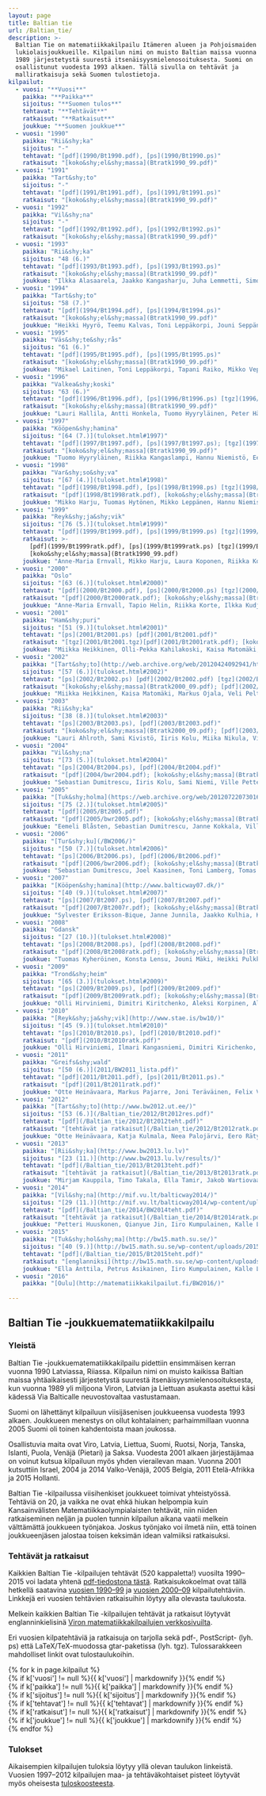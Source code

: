```yaml
---
layout: page
title: Baltian tie
url: /Baltian_tie/
description: >-
  Baltian Tie on matematiikkakilpailu Itämeren alueen ja Pohjoismaiden
  lukiolaisjoukkueille. Kilpailun nimi on muisto Baltian maissa vuonna
  1989 järjestetystä suurestä itsenäisyysmielenosoituksesta. Suomi on
  osallistunut vuodesta 1993 alkaen. Tällä sivulla on tehtävät ja
  malliratkaisuja sekä Suomen tulostietoja.
kilpailut:
  - vuosi: "**Vuosi**"
    paikka: "**Paikka**"
    sijoitus: "**Suomen tulos**"
    tehtavat: "**Tehtävät**"
    ratkaisut: "**Ratkaisut**"
    joukkue: "**Suomen joukkue**"
  - vuosi: "1990"
    paikka: "Rii&shy;ka"
    sijoitus: "-"
    tehtavat: "[pdf](1990/Bt1990.pdf), [ps](1990/Bt1990.ps)"
    ratkaisut: "[koko&shy;el&shy;massa](Btratk1990_99.pdf)"
  - vuosi: "1991"
    paikka: "Tart&shy;to"
    sijoitus: "-"
    tehtavat: "[pdf](1991/Bt1991.pdf), [ps](1991/Bt1991.ps)"
    ratkaisut: "[koko&shy;el&shy;massa](Btratk1990_99.pdf)"
  - vuosi: "1992"
    paikka: "Vil&shy;na"
    sijoitus: "-"
    tehtavat: "[pdf](1992/Bt1992.pdf), [ps](1992/Bt1992.ps)"
    ratkaisut: "[koko&shy;el&shy;massa](Btratk1990_99.pdf)"
  - vuosi: "1993"
    paikka: "Rii&shy;ka"
    sijoitus: "48 (6.)"
    tehtavat: "[pdf](1993/Bt1993.pdf), [ps](1993/Bt1993.ps)"
    ratkaisut: "[koko&shy;el&shy;massa](Btratk1990_99.pdf)"
    joukkue: "Ilkka Alasaarela, Jaakko Kangasharju, Juha Lemmetti, Simo Suhonen, Kaarlo Väisänen"
  - vuosi: "1994"
    paikka: "Tart&shy;to"
    sijoitus: "58 (7.)"
    tehtavat: "[pdf](1994/Bt1994.pdf), [ps](1994/Bt1994.ps)"
    ratkaisut: "[koko&shy;el&shy;massa](Btratk1990_99.pdf)"
    joukkue: "Heikki Hyyrö, Teemu Kalvas, Toni Leppäkorpi, Jouni Seppänen, Uoti Urpala"
  - vuosi: "1995"
    paikka: "Väs&shy;te&shy;rås"
    sijoitus: "61 (6.)"
    tehtavat: "[pdf](1995/Bt1995.pdf), [ps](1995/Bt1995.ps)"
    ratkaisut: "[koko&shy;el&shy;massa](Btratk1990_99.pdf)"
    joukkue: "Mikael Laitinen, Toni Leppäkorpi, Tapani Raiko, Mikko Vepsäläinen, Tomas Östman"
  - vuosi: "1996"
    paikka: "Valkea&shy;koski"
    sijoitus: "63 (6.)"
    tehtavat: "[pdf](1996/Bt1996.pdf), [ps](1996/Bt1996.ps) [tgz](1996/Bt1996.tgz)"
    ratkaisut: "[koko&shy;el&shy;massa](Btratk1990_99.pdf)"
    joukkue: "Lauri Hallila, Antti Honkela, Tuomo Hyyryläinen, Peter Hästö, Tomas Östman"
  - vuosi: "1997"
    paikka: "Kööpen&shy;hamina"
    sijoitus: "[64 (7.)](tulokset.html#1997)"
    tehtavat: "[pdf](1997/Bt1997.pdf), [ps](1997/Bt1997.ps); [tgz](1997/Bt1997.tgz)"
    ratkaisut: "[koko&shy;el&shy;massa](Btratk1990_99.pdf)"
    joukkue: "Tuomo Hyyryläinen, Riikka Kangaslampi, Hannu Niemistö, Eero Vitie, Tomas Östman"
  - vuosi: "1998"
    paikka: "Var&shy;so&shy;va"
    sijoitus: "[67 (4.)](tulokset.html#1998)"
    tehtavat: "[pdf](1998/Bt1998.pdf), [ps](1998/Bt1998.ps) [tgz](1998/Bt1998.tgz)"
    ratkaisut: "[pdf](1998/Bt1998ratk.pdf), [koko&shy;el&shy;massa](Btratk1990_99.pdf)"
    joukkue: "Mikko Harju, Tuomas Hytönen, Mikko Leppänen, Hannu Niemistö, Vesa Riihimäki"
  - vuosi: "1999"
    paikka: "Reyk&shy;ja&shy;vik"
    sijoitus: "[76 (5.)](tulokset.html#1999)"
    tehtavat: "[pdf](1999/Bt1999.pdf), [ps](1999/Bt1999.ps) [tgz](1999/Bt1999.tgz)"
    ratkaisut: >-
      [pdf](1999/Bt1999ratk.pdf), [ps](1999/Bt1999ratk.ps) [tgz](1999/Bt1999ratk.tgz);
      [koko&shy;el&shy;massa](Btratk1990_99.pdf)
    joukkue: "Anne-Maria Ernvall, Mikko Harju, Laura Koponen, Riikka Korte, Johanna Tikanmäki"
  - vuosi: "2000"
    paikka: "Oslo"
    sijoitus: "[63 (6.)](tulokset.html#2000)"
    tehtavat: "[pdf](2000/Bt2000.pdf), [ps](2000/Bt2000.ps) [tgz](2000/Bt2000.tgz)"
    ratkaisut: "[pdf](2000/Bt2000ratk.pdf); [koko&shy;el&shy;massa](Btratk2000_09.pdf)"
    joukkue: "Anne-Maria Ernvall, Tapio Helin, Riikka Korte, Ilkka Kudjoi, Teemu Murtola"
  - vuosi: "2001"
    paikka: "Ham&shy;puri"
    sijoitus: "[51 (9.)](tulokset.html#2001)"
    tehtavat: "[ps](2001/Bt2001.ps) [pdf](2001/Bt2001.pdf)"
    ratkaisut: "[tgz](2001/Bt2001.tgz)[pdf](2001/Bt2001ratk.pdf); [koko&shy;el&shy;massa](Btratk2000_09.pdf)"
    joukkue: "Miikka Heikkinen, Olli-Pekka Kahilakoski, Kaisa Matomäki, Markus Ojala, Veli Peltola"
  - vuosi: "2002"
    paikka: "[Tart&shy;to](http://web.archive.org/web/20120424092941/http://www.ut.ee/bw2002/)"
    sijoitus: "[57 (6.)](tulokset.html#2002)"
    tehtavat: "[ps](2002/Bt2002.ps) [pdf](2002/Bt2002.pdf) [tgz](2002/Bt2002.tgz)"
    ratkaisut: "[koko&shy;el&shy;massa](Btratk2000_09.pdf); [pdf](2002/bwr2002.pdf)"
    joukkue: "Miikka Heikkinen, Kaisa Matomäki, Markus Ojala, Veli Peltola, Niko Vuokko"
  - vuosi: "2003"
    paikka: "Rii&shy;ka"
    sijoitus: "[38 (8.)](tulokset.html#2003)"
    tehtavat: "[ps](2003/Bt2003.ps), [pdf](2003/Bt2003.pdf)"
    ratkaisut: "[koko&shy;el&shy;massa](Btratk2000_09.pdf); [pdf](2003/bwr2003.pdf)"
    joukkue: "Lauri Ahlroth, Sami Kivistö, Iiris Kolu, Miika Nikula, Ville Pettersson"
  - vuosi: "2004"
    paikka: "Vil&shy;na"
    sijoitus: "[73 (5.)](tulokset.html#2004)"
    tehtavat: "[ps](2004/Bt2004.ps), [pdf](2004/Bt2004.pdf)"
    ratkaisut: "[pdf](2004/bwr2004.pdf); [koko&shy;el&shy;massa](Btratk2000_09.pdf)"
    joukkue: "Sebastian Dumitrescu, Iiris Kolu, Sami Niemi, Ville Pettersson, Matti Åstrand"
  - vuosi: "2005"
    paikka: "[Tuk&shy;holma](https://web.archive.org/web/20120722073016/http://www2.math.su.se/bw2005/)"
    sijoitus: "[75 (2.)](tulokset.html#2005)"
    tehtavat: "[pdf](2005/Bt2005.pdf)"
    ratkaisut: "[pdf](2005/bwr2005.pdf); [koko&shy;el&shy;massa](Btratk2000_09.pdf)"
    joukkue: "Eemeli Blåsten, Sebastian Dumitrescu, Janne Kokkala, Ville Pettersson, Esa Vesalainen"
  - vuosi: "2006"
    paikka: "[Tur&shy;ku](/BW2006/)"
    sijoitus: "[50 (7.)](tulokset.html#2006)"
    tehtavat: "[ps](2006/Bt2006.ps), [pdf](2006/Bt2006.pdf)"
    ratkaisut: "[pdf](2006/bwr2006.pdf); [koko&shy;el&shy;massa](Btratk2000_09.pdf)"
    joukkue: "Sebastian Dumitrescu, Joel Kaasinen, Toni Lamberg, Tomas Soto, Esa Vesalainen"
  - vuosi: "2007"
    paikka: "[Kööpen&shy;hamina](http://www.balticway07.dk/)"
    sijoitus: "[40 (9.)](tulokset.html#2007)"
    tehtavat: "[ps](2007/Bt2007.ps), [pdf](2007/Bt2007.pdf)"
    ratkaisut: "[pdf](2007/Bt2007r.pdf); [koko&shy;el&shy;massa](Btratk2000_09.pdf)"
    joukkue: "Sylvester Eriksson-Bique, Janne Junnila, Jaakko Kulhia, Konsta Lensu, Aleksey Sofiev"
  - vuosi: "2008"
    paikka: "Gdansk"
    sijoitus: "[27 (10.)](tulokset.html#2008)"
    tehtavat: "[ps](2008/Bt2008.ps), [pdf](2008/Bt2008.pdf)"
    ratkaisut: "[pdf](2008/Bt2008ratk.pdf); [koko&shy;el&shy;massa](Btratk2000_09.pdf)"
    joukkue: "Tuomas Kyheröinen, Konsta Lensu, Jouni Mäki, Heikki Pulkkinen, Lasse Vekama"
  - vuosi: "2009"
    paikka: "Trond&shy;heim"
    sijoitus: "[65 (3.)](tulokset.html#2009)"
    tehtavat: "[ps](2009/Bt2009.ps), [pdf](2009/Bt2009.pdf)"
    ratkaisut: "[pdf](2009/Bt2009ratk.pdf); [koko&shy;el&shy;massa](Btratk2000_09.pdf)"
    joukkue: "Olli Hirviniemi, Dimitri Kiritchenko, Aleksi Korpinen, Aleksis Koski, Kai Lindholm"
  - vuosi: "2010"
    paikka: "[Reyk&shy;ja&shy;vik](http://www.stae.is/bw10/)"
    sijoitus: "[45 (9.)](tulokset.html#2010)"
    tehtavat: "[ps](2010/Bt2010.ps), [pdf](2010/Bt2010.pdf)"
    ratkaisut: "[pdf](2010/Bt2010ratk.pdf)"
    joukkue: "Olli Hirviniemi, Ilmari Kangasniemi, Dimitri Kirichenko, Markus Pajarre, Felix Sjöblom"
  - vuosi: "2011"
    paikka: "Greifs&shy;wald"
    sijoitus: "[50 (6.)](2011/BW2011_lista.pdf)"
    tehtavat: "[pdf](2011/Bt2011.pdf), [ps](2011/Bt2011.ps)."
    ratkaisut: "[pdf](2011/Bt2011ratk.pdf)"
    joukkue: "Otte Heinävaara, Markus Pajarre, Joni Teräväinen, Felix Vaura, Jiali Yan"
  - vuosi: "2012"
    paikka: "[Tart&shy;to](http://www.bw2012.ut.ee/)"
    sijoitus: "[53 (6.)](/Baltian_tie/2012/Bt2012res.pdf)"
    tehtavat: "[pdf](/Baltian_tie/2012/Bt2012teht.pdf)"
    ratkaisut: "[tehtävät ja ratkaisut](/Baltian_tie/2012/Bt2012ratk.pdf), [eng&shy;lan&shy;niksi](http://www.bw2012.ut.ee/bw2012problems_solutions.pdf)"
    joukkue: "Otte Heinävaara, Katja Kulmala, Neea Palojärvi, Eero Räty, Joni Teräväinen"
  - vuosi: "2013"
    paikka: "[Rii&shy;ka](http://www.bw2013.lu.lv)"
    sijoitus: "[23 (11.)](http://www.bw2013.lu.lv/results/)"
    tehtavat: "[pdf](/Baltian_tie/2013/Bt2013teht.pdf)"
    ratkaisut: "[tehtävät ja ratkaisut](/Baltian_tie/2013/Bt2013ratk.pdf), [eng&shy;lan&shy;niksi](/Baltian_tie/2013/Bt2013rateng.pdf)"
    joukkue: "Mirjam Kauppila, Timo Takala, Ella Tamir, Jakob Wartiovaara, Pyry Virtanen"
  - vuosi: "2014"
    paikka: "[Vil&shy;na](http://mif.vu.lt/balticway2014/)"
    sijoitus: "[29 (11.)](http://mif.vu.lt/balticway2014/wp-content/uploads/2014/07/bw2014rez.pdf)"
    tehtavat: "[pdf](/Baltian_tie/2014/BW2014teht.pdf)"
    ratkaisut: "[tehtävät ja ratkaisut](/Baltian_tie/2014/Bt2014ratk.pdf), [eng&shy;lan&shy;niksi](/Baltian_tie/2014/Bt2014rateng.pdf)"
    joukkue: "Petteri Huuskonen, Qianyue Jin, Iiro Kumpulainen, Kalle Luopajärvi, Ella Tamir"
  - vuosi: "2015"
    paikka: "[Tuk&shy;hol&shy;ma](http://bw15.math.su.se/)"
    sijoitus: "[40 (9.)](http://bw15.math.su.se/wp-content/uploads/2015/11/Results_BW2015.pdf)"
    tehtavat: "[pdf](/Baltian_tie/2015/Bt2015teht.pdf)"
    ratkaisut: "[englanniksi](http://bw15.math.su.se/wp-content/uploads/2015/02/Solutions_BW2015.pdf)"
    joukkue: "Ella Anttila, Petrus Asikainen, Iiro Kumpulainen, Kalle Luopajärvi, Jesse Nieminen"
  - vuosi: "2016"
    paikka: "[Oulu](http://matematiikkakilpailut.fi/BW2016/)"
  
---
```

## Baltian Tie -joukkuematematiikkakilpailu

### Yleistä

Baltian Tie -joukkuematematiikkakilpailu pidettiin ensimmäisen kerran vuonna 1990
Latviassa, Riiassa. Kilpailun nimi on muisto kaikissa Baltian maissa
yhtäaikaisesti järjestetystä suurestä itsenäisyysmielenosoituksesta,
kun vuonna 1989 yli miljoona Viron, Latvian ja Liettuan asukasta
asettui käsi kädessä Via Balticalle neuvostovaltaa vastustamaan.

Suomi on lähettänyt kilpailuun viisijäsenisen joukkueensa vuodesta
1993 alkaen. Joukkueen menestys on ollut kohtalainen; parhaimmillaan
vuonna 2005 Suomi oli toinen kahdentoista maan joukossa.

Osallistuvia maita ovat Viro, Latvia, Liettua, Suomi, Ruotsi, Norja,
Tanska, Islanti, Puola, Venäjä (Pietari) ja Saksa. Vuodesta 2001
alkaen järjestäjämaa on voinut kutsua kilpailuun myös yhden
vierailevan maan. Vuonna 2001 kutsuttiin Israel, 2004 ja 2014 Valko-Venäjä,
2005 Belgia, 2011 Etelä-Afrikka ja 2015 Hollanti.

Baltian Tie -kilpailussa viisihenkiset joukkueet toimivat yhteistyössä. Tehtäviä on 20, ja vaikka ne ovat ehkä hiukan helpompia kuin Kansainvälisten Matematiikkaolympialaisten tehtävät, niin niiden ratkaiseminen neljän ja puolen tunnin kilpailun aikana vaatii melkein välttämättä joukkueen työnjakoa. Joskus työnjako voi ilmetä niin, että toinen joukkueenjäsen jalostaa toisen keksimän idean valmiiksi ratkaisuksi.

### Tehtävät ja ratkaisut

Kaikkien Baltian Tie -kilpailujen tehtävät (520 kappaletta!) vuosilta
1990–2015 voi ladata yhtenä [pdf-tiedostona tästä](bwteht.pdf).
Ratkaisukokoelmat ovat tällä hetkellä saatavina
[vuosien 1990–99](Btratk1990_99.pdf) ja
[vuosien 2000–09](Btratk2000_09.pdf) kilpailutehtäviin. Linkkejä eri vuosien tehtävien ratkaisuihin löytyy alla olevasta taulukosta.

Melkein kaikkien Baltian Tie -kilpailujen tehtävät ja ratkaisut
löytyvät englanninkielisinä
[Viron matematiikkakilpailujen verkkosivuilta](http://www.math.olympiaadid.ut.ee/eng/html/?id=bw).

Eri vuosien kilpatehtäviä ja ratkaisuja on tarjolla sekä pdf-,
PostScript- (lyh. ps) että LaTeX/TeX-muodossa gtar-paketissa (lyh.
tgz). Tulossarakkeen mahdolliset linkit ovat tulostaulukoihin.


<div class="list-group">
{% for k in page.kilpailut %}
<div class="row list-group-item">
<div class="col-xs-1 col-md-1">{% if k['vuosi'] != null %}{{ k['vuosi'] | markdownify }}{% endif %}</div>
<div class="col-xs-2 col-md-2">{% if k['paikka'] != null %}{{ k['paikka'] | markdownify }}{% endif %}</div>
<div class="col-xs-2 col-md-1">{% if k['sijoitus'] != null %}{{ k['sijoitus'] | markdownify }}{% endif %}</div>
<div class="col-xs-3 col-md-1">{% if k['tehtavat'] != null %}{{ k['tehtavat'] | markdownify }}{% endif %}</div>
<div class="col-xs-4 col-md-2">{% if k['ratkaisut'] != null %}{{ k['ratkaisut'] | markdownify }}{% endif %}</div>
<div class="col-xs-11 col-xs-offset-1 col-md-5 col-md-offset-0">{% if k['joukkue'] != null %}{{ k['joukkue'] | markdownify }}{% endif %}</div>
</div>
{% endfor %}
</div>



### Tulokset

Aikaisempien kilpailujen tuloksia löytyy yllä olevan taulukon linkeistä.
Vuosien 1997–2012 kilpailujen maa- ja tehtäväkohtaiset pisteet löytyvät myös oheisesta
[tuloskoosteesta](tulokset.html).


